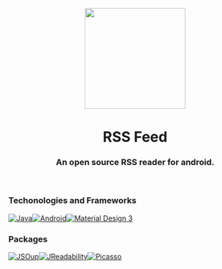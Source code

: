 
<p align="center"><img align="center" src="https://github.com/niilopoutanen/RSS-Feed/assets/60819607/642b9c3a-9e16-4df3-bc6d-4ee318733259" width=200/></p>
<h1 align="center">RSS Feed</h1>


<h3 align="center">An open source RSS reader for android.</h2>

<br>

<h3>Techonologies and Frameworks</h3>

[![Java](https://github.com/niilopoutanen/RSS-Feed/blob/a10aad952ac605ed48ec6a681c9299667350521b/readme-images/java.png)](https://www.java.com)[![Android](https://github.com/niilopoutanen/RSS-Feed/blob/a10aad952ac605ed48ec6a681c9299667350521b/readme-images/android.png)](https://developer.android.com/)[![Material Design 3](https://github.com/niilopoutanen/RSS-Feed/blob/a10aad952ac605ed48ec6a681c9299667350521b/readme-images/material3.png)](https://m3.material.io/)

<h3>Packages</h3>

[![JSOup](https://github.com/niilopoutanen/RSS-Feed/blob/a10aad952ac605ed48ec6a681c9299667350521b/readme-images/jsoup.png)](https://jsoup.org)[![JReadability](https://github.com/niilopoutanen/RSS-Feed/blob/a10aad952ac605ed48ec6a681c9299667350521b/readme-images/jreadability.png)](https://github.com/wuman/JReadability)[![Picasso](https://github.com/niilopoutanen/RSS-Feed/blob/a10aad952ac605ed48ec6a681c9299667350521b/readme-images/picasso.png)](https://github.com/square/picasso)

